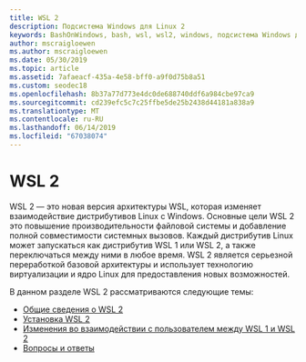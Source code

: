 ```yaml
---
title: WSL 2
description: Подсистема Windows для Linux 2
keywords: BashOnWindows, bash, wsl, wsl2, windows, подсистема Windows для Linux, windowssubsystem, ubuntu, debian, suse, windows 10, установка
author: mscraigloewen
ms.author: mscraigloewen
ms.date: 05/30/2019
ms.topic: article
ms.assetid: 7afaeacf-435a-4e58-bff0-a9f0d75b8a51
ms.custom: seodec18
ms.openlocfilehash: 8b37a77d773e4dc0de688740ddf6a984cbe97ca9
ms.sourcegitcommit: cd239efc5c7c25ffbe5de25b2438d44181a838a9
ms.translationtype: MT
ms.contentlocale: ru-RU
ms.lasthandoff: 06/14/2019
ms.locfileid: "67038074"
---
```

# <a name="wsl-2"></a>WSL 2

WSL 2 — это новая версия архитектуры WSL, которая изменяет взаимодействие дистрибутивов Linux с Windows. Основные цели WSL 2 это повышение производительности файловой системы и добавление полной совместимости системных вызовов. Каждый дистрибутив Linux может запускаться как дистрибутив WSL 1 или WSL 2, а также переключаться между ними в любое время. WSL 2 является серьезной переработкой базовой архитектуры и использует технологию виртуализации и ядро Linux для предоставления новых возможностей.

В данном разделе WSL 2 рассматриваются следующие темы:

* [Общие сведения о WSL 2](./wsl2-about.md)
* [Установка WSL 2](./wsl2-install.md)
* [Изменения во взаимодействии с пользователем между WSL 1 и WSL 2](./wsl2-ux-changes.md)
* [Вопросы и ответы](./wsl2-faq.md)